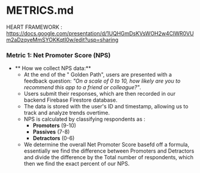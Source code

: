 # METRICS.md
 HEART FRAMEWORK : https://docs.google.com/presentation/d/1UQHGmDsKVsWOH2w4CIWR0VUm2aDzqyeMmSYOKKqtI0w/edit?usp=sharing

### Metric 1: Net Promoter Score (NPS)

- ** How we collect NPS data:**
  - At the end of the " Golden Path", users are presented with a feedback question: *"On a scale of 0 to 10, how likely are you to recommend this app to a friend or colleague?"*.
  - Users submit their responses, which are then recorded in our backend Firebase Firestore database.
  -  The data is stored with the user's ID and timestamp, allowing us to track and analyze trends overtime.
  -  NPS is calculated by classifying respondents as :
     - **Promoters** (9-10)
     - **Passives** (7-8)
     - **Detractors** (0-6)
  - We determine the overall Net Promoter Score basefd off a formula, essentially we find the difference between Promoters and Detractors and divide the difference by the Total number of respondents, which then we find the exact percent of our NPS.
